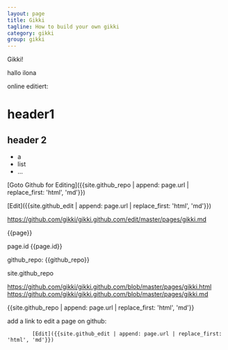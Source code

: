 ```yaml
---
layout: page
title: Gikki
tagline: How to build your own gikki
category: gikki
group: gikki
---
```

Gikki!

hallo ilona


online editiert: 

# header1
## header 2

- a
- list
- ...


[Goto Github for Editing]({{site.github_repo | append: page.url | replace_first: 'html', 'md'}})

[Edit]({{site.github_edit | append: page.url | replace_first: 'html', 'md'}})


https://github.com/gikki/gikki.github.com/edit/master/pages/gikki.md

{{page}}

page.id {{page.id}}


github_repo:
{{github_repo}}

site.github_repo


https://github.com/gikki/gikki.github.com/blob/master/pages/gikki.html
https://github.com/gikki/gikki.github.com/blob/master/pages/gikki.md

{{site.github_repo | append: page.url | replace_first: 'html', 'md'}}


add a link to edit a page on github:

            [Edit]({{site.github_edit | append: page.url | replace_first: 'html', 'md'}})
